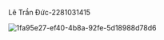 Lê Trần Đức-2281031415

![1fa95e27-ef40-4b8a-92fe-5d18988d78d6](https://github.com/user-attachments/assets/7fa820af-7ff6-4938-ae1f-39701d81b390)
